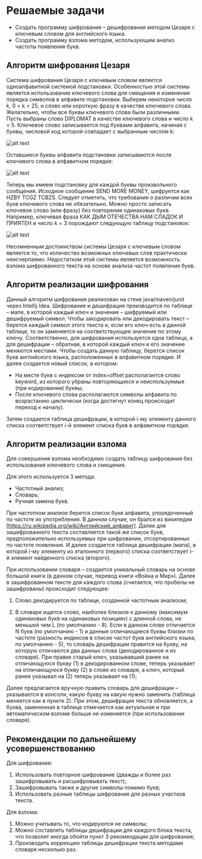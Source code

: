 # Решаемые задачи

 - Создать программу шифрования – дешифрования методом Цезаря с ключевым словом для английского языка. 
 - Создать программу взлома методом, использующим анализ частоты появления букв.


## Алгоритм шифрования Цезаря

Система шифрования Цезаря с ключевым словом является одноалфавитной системой подстановки. Особенностью этой системы является использование ключевого слова для смещения и изменения порядка символов в алфавите подстановки. Выберем некоторое число k, 0 < k < 25, и слово или короткую фразу в качестве ключевого слова. Желательно, чтобы все буквы ключевого слова были различными. Пусть выбраны слово DIPLOMAT в качестве ключевого слова и число k = 5. Ключевое слово записывается под буквами алфавита, начиная с буквы, числовой код которой совпадает с выбранным числом k:


![alt text](https://github.com/maximan3000/EncryptionCesarWithKey/blob/master/README-img/image1.png?raw=true)


Оставшиеся буквы алфавита подстановки записываются после ключевого слова в алфавитном порядке:

![alt text](https://github.com/maximan3000/EncryptionCesarWithKey/blob/master/README-img/image2.png?raw=true)


Теперь мы имеем подстановку для каждой буквы произвольного сообщения. Исходное сообщение SEND MORE MONEY, шифруется как HZBY TCGZ TCBZS. Следует отметить, что требование о различии всех букв ключевого слова не обязательно. Можно просто записать ключевое слово (или фразу) без повторения одинаковых букв. Например, ключевая фраза КАК ДЫМ ОТЕЧЕСТВА НАМ СЛАДОК И ПРИЯТЕН и число k = 3 порождают следующую таблицу подстановок:

![alt text](https://github.com/maximan3000/EncryptionCesarWithKey/blob/master/README-img/image3.png?raw=true)


Несомненным достоинством системы Цезаря с ключевым словом является то, что количество возможных ключевых слов практически неисчерпаемо. Недостатком этой системы является возможность взлома шифрованного текста на основе анализа частот появления букв.


## Алгоритм реализации шифрования

Данный алгоритм шифрования реализован на стеке java/maven/junit через Intellij Idea.
Шифрование и дешифрация производится по таблице – мапе, в которой каждый ключ и значение – шифруемый или дешифруемый символ. Чтобы закодировать или декодировать текст – берется каждый символ этого текста и, если его ключ есть в данной таблице, то он заменяется на соответствующее значение по этому ключу.
Соответственно, для шифрования используется одна таблица, а для дешифрации – обратная, в которой каждый ключ и его значение меняются местами.
Чтобы создать данную таблицу, берется список букв английского языка, расположенных в алфавитном порядке. И далее создается новый список, в котором:

 * На месте букв с индексом от index=offset располагается слово keyword, из которого убраны повторяющиеся и неиспользуемые (при кодировании) буквы;
 * После ключевого слова располагаются символы алфавита по возрастанию циклически (когда достигнут конец происходит переход к началу).

Затем создается таблица дешифрации, в которой i-му элементу данного списка соответствует i-й элемент списка букв в алфавитном порядке.


## Алгоритм реализации взлома

Для совершения взлома необходимо создать таблицу шифрования без использования ключевого слова и смещения.

Для этого используется 3 метода:
 * Частотный анализ;
 * Словарь;
 * Ручная замена букв.

При частотном анализе берется список букв алфавита, упорядоченный по частоте их употребления. В данном случае, он брался из википедии [https://ru.wikipedia.org/wiki/Английский_алфавит]. Далее для зашифрованного текста составляется такой же список букв, предположительно используемых при шифровании, отсортированных по частоте появления. И далее создается таблица дешифрации (мапа), в которой i-му элементу из эталонного (первого) списка соответствует i-й элемент найденного списка (второго).

При использовании словаря – создается уникальный словарь на основе большой книги (в данном случае, перевод книги «Война и Мир»). Далее в зашифрованном тексте для каждого слова (считается, что пробелы не зашифрованы) происходит следующее:

1.	Слово декодируется по таблице, созданной частотным анализом;

2.	В словаре ищется слово, наиболее близкое к данному (максимум одинаковых букв на одинаковых позициях) с длинной слова, не меньшей чем L (по умолчанию - 8). 
Если в данном слове отличается N букв (по умолчанию - 1) и данные отличающиеся буквы близки по частоте (разность индексов в списке частот букв английского языка; по умолчанию - 5), то словарь дешифрации правится на букву, на которую отличаются два данных слова (декодированное и из словаря). 
При правке старый ключ, указывавший ранее на отличающуюся букву (1) в декодированном слове, теперь указывает на отличающуюся букву (2) в слове из словаря, а ключ, который ранее указывал на (2) теперь указывает на (1);

Далее предлагается вручную править словарь для дешифрации – указывается в консоли, какую букву на какую нужно заменить (таблица меняется как в пункте 2). При этом, дешифрация текста обновляется, а буква, замененная в таблице отмечается как актуальная и при автоматическом взломе больше не изменяется (при использовании словаря).

## Рекомендации по дальнейшему усовершенствованию

Для шифрования:
1.	Использовать повторное шифрование (дважды и более раз зашифровывать и расшифровывать текст);
2.	Зашифровывать также и другие символы помимо букв;
3.	Использовать разные таблицы шифрования для разных участков текста.

Для взлома:
1.	Можно учитывать то, что кодируются не символы;
2.	Можно составлять таблицы дешифрации для каждого блока текста, что позволит иногда обойти пункт 3 рекомендации для шифрования;
3.	Производить коррекцию таблицы дешифрации текста методами словаря несколько раз.
